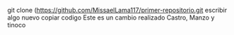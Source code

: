 git clone (https://github.com/MissaelLama117/primer-repositorio.git
escribir algo nuevo 
copiar codigo 
Este es un cambio realizado Castro, Manzo y tinoco

